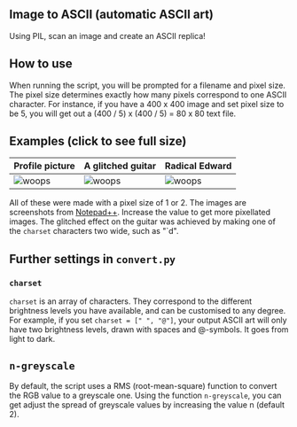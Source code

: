## Image to ASCII (automatic ASCII art)
Using PIL, scan an image and create an ASCII replica!

## How to use
When running the script, you will be prompted for a filename and pixel size. The pixel size determines exactly how many pixels correspond to one ASCII character. For instance, if you have a 400 x 400 image and set pixel size to be 5, you will get out a (400 / 5) x (400 / 5) = 80 x 80 text file.

## Examples (click to see full size)
| Profile picture | A glitched guitar | Radical Edward |
| --- | --- | --- |
| ![woops](https://raw.githubusercontent.com/not-legato/autoascii/main/extras/pfp_high_detail.png) | ![woops](https://raw.githubusercontent.com/not-legato/autoascii/main/extras/glitch_guitar.png) | ![woops](https://raw.githubusercontent.com/not-legato/autoascii/main/extras/ed.png) |

All of these were made with a pixel size of 1 or 2. The images are screenshots from [Notepad++](http://notepad-plus-plus.org/). Increase the value to get more pixellated images. The glitched effect on the guitar was achieved by making one of the `charset` characters two wide, such as "`d".

## Further settings in `convert.py`

### `charset`
`charset` is an array of characters. They correspond to the different brightness levels you have available, and can be customised to any degree. For example, if you set `charset = [" ", "@"]`, your output ASCII art will only have two brightness levels, drawn with spaces and @-symbols. It goes from light to dark.
## `n-greyscale`
By default, the script uses a RMS (root-mean-square) function to convert the RGB value to a greyscale one. Using the function `n-greyscale`, you can get adjust the spread of greyscale values by increasing the value n (default 2).